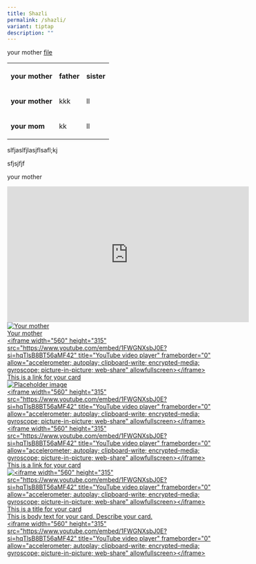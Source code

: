 ```yaml
---
title: Shazli
permalink: /shazli/
variant: tiptap
description: ""
---
```

<p>your mother <a href="/files/aeron_chairs_recycling_instructions.pdf" rel="noopener noreferrer nofollow" target="_blank">file</a></p><p></p><table><tbody><tr><th rowspan="1" colspan="1"><p>your mother</p></th><th rowspan="1" colspan="1"><p><strong>father</strong></p></th><th rowspan="1" colspan="1"><p>sister</p></th></tr><tr><td rowspan="1" colspan="1"><p><strong>your mother</strong></p></td><td rowspan="1" colspan="1"><p>kkk</p></td><td rowspan="1" colspan="1"><p>ll</p></td></tr><tr><td rowspan="1" colspan="1"><p><strong>your mom</strong></p></td><td rowspan="1" colspan="1"><p>kk</p></td><td rowspan="1" colspan="1"><p>ll</p></td></tr></tbody></table><p></p><p>slfjaslfjlasjflsafl;kj</p><p>sfjsjfjf</p><p>your mother</p><div class="iframe-wrapper"><iframe height="315" width="560" allowfullscreen="true" frameborder="0" src="https://www.youtube.com/embed/1FWGNXsbJ0E?si=hqTlsB8BT56aMF42"></iframe></div><div class="isomer-card-grid"><a rel="noopener noreferrer nofollow" href="https://www.isomer.gov.sg" class="isomer-card"><div class="isomer-card-image"><div class="isomer-image-wrapper"><img alt="Your mother" src="https://placehold.co/600x400"></div></div><div class="isomer-card-body"><div class="isomer-card-title">Your mother</div><div class="isomer-card-description">&lt;iframe width="560" height="315" src="https://www.youtube.com/embed/1FWGNXsbJ0E?si=hqTlsB8BT56aMF42" title="YouTube video player" frameborder="0" allow="accelerometer; autoplay; clipboard-write; encrypted-media; gyroscope; picture-in-picture; web-share" allowfullscreen&gt;&lt;/iframe&gt;</div><div class="isomer-card-link">This is a link for your card</div></div></a><a rel="noopener noreferrer nofollow" href="https://www.isomer.gov.sg" class="isomer-card"><div class="isomer-card-image"><div class="isomer-image-wrapper"><img alt="Placeholder image" src="https://placehold.co/600x400"></div></div><div class="isomer-card-body"><div class="isomer-card-title">&lt;iframe width="560" height="315" src="https://www.youtube.com/embed/1FWGNXsbJ0E?si=hqTlsB8BT56aMF42" title="YouTube video player" frameborder="0" allow="accelerometer; autoplay; clipboard-write; encrypted-media; gyroscope; picture-in-picture; web-share" allowfullscreen&gt;&lt;/iframe&gt;</div><div class="isomer-card-description">&lt;iframe width="560" height="315" src="https://www.youtube.com/embed/1FWGNXsbJ0E?si=hqTlsB8BT56aMF42" title="YouTube video player" frameborder="0" allow="accelerometer; autoplay; clipboard-write; encrypted-media; gyroscope; picture-in-picture; web-share" allowfullscreen&gt;&lt;/iframe&gt;</div><div class="isomer-card-link">This is a link for your card</div></div></a><a rel="noopener noreferrer nofollow" href="https://yourmom.com" class="isomer-card"><div class="isomer-card-image"><div class="isomer-image-wrapper"><img alt="<iframe width=&quot;560&quot; height=&quot;315&quot; src=&quot;https://www.youtube.com/embed/1FWGNXsbJ0E?si=hqTlsB8BT56aMF42&quot; title=&quot;YouTube video player&quot; frameborder=&quot;0&quot; allow=&quot;accelerometer; autoplay; clipboard-write; encrypted-media; gyroscope; picture-in-picture; web-share&quot; allowfullscreen></iframe>" src="https://placehold.co/600x400"></div></div><div class="isomer-card-body"><div class="isomer-card-title">This is a title for your card</div><div class="isomer-card-description">This is body text for your card. Describe your card.</div><div class="isomer-card-link">&lt;iframe width="560" height="315" src="https://www.youtube.com/embed/1FWGNXsbJ0E?si=hqTlsB8BT56aMF42" title="YouTube video player" frameborder="0" allow="accelerometer; autoplay; clipboard-write; encrypted-media; gyroscope; picture-in-picture; web-share" allowfullscreen&gt;&lt;/iframe&gt;</div></div></a></div>